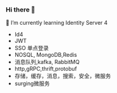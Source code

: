 ### Hi there 👋
🌱 I’m currently learning Identity Server 4
- Id4
- JWT
- SSO 单点登录
- NOSQL, MongoDB,Redis
- 消息队列,kafka, RabbitMQ
- http,gRPC,thrift,protobuf
- 存储，缓存，消息，搜索，安全，微服务
- surging微服务
<!--
**StoneIsDeveloper/StoneIsDeveloper** is a ✨ _special_ ✨ repository because its `README.md` (this file) appears on your GitHub profile.

Here are some ideas to get you started:

- 🔭 I’m currently working on ...
- 🌱 I’m currently learning ...
- 👯 I’m looking to collaborate on ...
- 🤔 I’m looking for help with ...
- 💬 Ask me about ...
- 📫 How to reach me: ...
- 😄 Pronouns: ...
- ⚡ Fun fact: ...
-->
